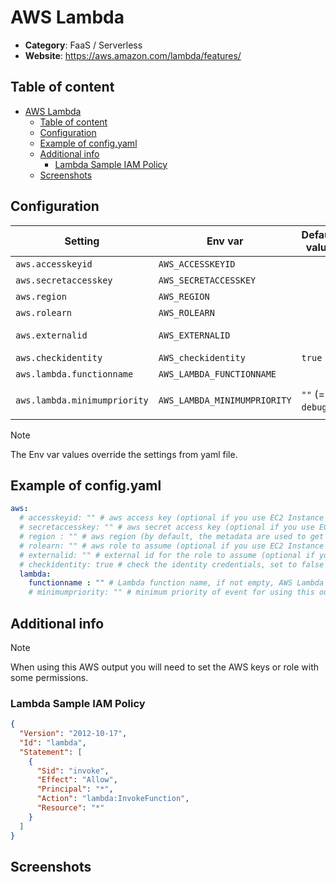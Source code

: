 # AWS Lambda

- **Category**: FaaS / Serverless
- **Website**: https://aws.amazon.com/lambda/features/

## Table of content

- [AWS Lambda](#aws-lambda)
  - [Table of content](#table-of-content)
  - [Configuration](#configuration)
  - [Example of config.yaml](#example-of-configyaml)
  - [Additional info](#additional-info)
    - [Lambda Sample IAM Policy](#lambda-sample-iam-policy)
  - [Screenshots](#screenshots)

## Configuration

| Setting                      | Env var                      | Default value    | Description                                                                                                                         |
| ---------------------------- | ---------------------------- | ---------------- | ----------------------------------------------------------------------------------------------------------------------------------- |
| `aws.accesskeyid`            | `AWS_ACCESSKEYID`            |                  | AWS access key (optional if you use EC2 Instance Profile)                                                                           |
| `aws.secretaccesskey`        | `AWS_SECRETACCESSKEY`        |                  | AWS secret access key (optional if you use EC2 Instance Profile)                                                                    |
| `aws.region`                 | `AWS_REGION`                 |                  | AWS region (by default, the metadata are used to get it)                                                                            |
| `aws.rolearn`                | `AWS_ROLEARN`                |                  | AWS role to assume (optional if you use EC2 Instance Profile)                                                                       |
| `aws.externalid`             | `AWS_EXTERNALID`             |                  | External id for the role to assume (optional if you use EC2 Instance Profile)                                                       |
| `aws.checkidentity`          | `AWS_checkidentity`          | `true`           | Check the identity credentials, set to false for locale developments                                                                |
| `aws.lambda.functionname`    | `AWS_LAMBDA_FUNCTIONNAME`    |                  | Lambda function name, if not empty, AWS Lambda output is **enabled**                                                                |
| `aws.lambda.minimumpriority` | `AWS_LAMBDA_MINIMUMPRIORITY` | `""` (= `debug`) | Minimum priority of event for using this output, order is `emergency,alert,critical,error,warning,notice,informational,debug or ""` |

> [!NOTE]
The Env var values override the settings from yaml file.

## Example of config.yaml

```yaml
aws:
  # accesskeyid: "" # aws access key (optional if you use EC2 Instance Profile)
  # secretaccesskey: "" # aws secret access key (optional if you use EC2 Instance Profile)
  # region : "" # aws region (by default, the metadata are used to get it)
  # rolearn: "" # aws role to assume (optional if you use EC2 Instance Profile)
  # externalid: "" # external id for the role to assume (optional if you use EC2 Instance Profile)
  # checkidentity: true # check the identity credentials, set to false for locale developments (default: true)
  lambda:
    functionname : "" # Lambda function name, if not empty, AWS Lambda output is enabled
    # minimumpriority: "" # minimum priority of event for using this output, order is emergency|alert|critical|error|warning|notice|informational|debug or "" (default)
```

## Additional info

> [!NOTE]
When using this AWS output you will need to set the AWS keys or role with some permissions.

### Lambda Sample IAM Policy

```json
{
  "Version": "2012-10-17",
  "Id": "lambda",
  "Statement": [
    {
      "Sid": "invoke",
      "Effect": "Allow",
      "Principal": "*",
      "Action": "lambda:InvokeFunction",
      "Resource": "*"
    }
  ]
}
```

## Screenshots
